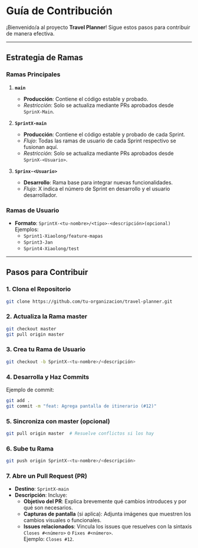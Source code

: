 # Guía de Contribución

¡Bienvenido/a al proyecto **Travel Planner**! Sigue estos pasos para contribuir de manera efectiva.

---

## Estrategia de Ramas

### Ramas Principales
1. **`main`**
    - **Producción**: Contiene el código estable y probado.
    - *Restricción*: Solo se actualiza mediante PRs aprobados desde `SprinX-Main`.
      
2. **`SprintX-main`**
    - **Producción**: Contiene el código estable y probado de cada Sprint.
    - *Flujo*: Todas las ramas de usuario de cada Sprint respectivo se fusionan aquí.
    - *Restricción*: Solo se actualiza mediante PRs aprobados desde `SprinX-<Usuario>`.

2. **`Sprinx-<Usuario>`**
    - **Desarrollo**: Rama base para integrar nuevas funcionalidades.
    - *Flujo*: X indica el número de Sprint en desarrollo y <Usuario> el usuario desarrollador.

### Ramas de Usuario
- **Formato**: `SprintX-<tu-nombre>/<tipo>-<descripción>(opcional)`  
  Ejemplos:
    - `Sprint1-Xiaolong/feature-mapas`
    - `Sprint3-Jan`
    - `Sprint4-Xiaolong/test`

---

## Pasos para Contribuir

### 1. Clona el Repositorio
```bash
git clone https://github.com/tu-organizacion/travel-planner.git
```
### 2. Actualiza la Rama master

```bash
git checkout master
git pull origin master
```

### 3. Crea tu Rama de Usuario
```bash
git checkout -b SprintX-<tu-nombre>/<descripción>
```

### 4. Desarrolla y Haz Commits
Ejemplo de commit:
```bash
git add .
git commit -m "feat: Agrega pantalla de itinerario (#12)"
```
### 5. Sincroniza con master (opcional)
```bash
git pull origin master  # Resuelve conflictos si los hay
```
### 6. Sube tu Rama

```bash
git push origin SprintX-<tu-nombre>/<descripción>
```
### 7. Abre un Pull Request (PR)
- **Destino**: `SprintX-main`
- **Descripción**: Incluye:
  - **Objetivo del PR**: Explica brevemente qué cambios introduces y por qué son necesarios.
  - **Capturas de pantalla** (si aplica): Adjunta imágenes que muestren los cambios visuales o funcionales.
  - **Issues relacionados**: Vincula los issues que resuelves con la sintaxis `Closes #<número>` o `Fixes #<número>`.  
    Ejemplo: `Closes #12`.
